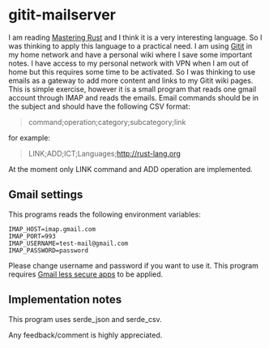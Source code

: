 # gitit-mailserver

I am reading [Mastering Rust](https://www.amazon.com/dp/B07GVNJ77X/ref=dp_olp_1) and I think it is a very interesting language. So I was thinking to apply this language to a practical need. I am using [Gitit](https://github.com/jgm/gitit) in my home network and have a personal wiki where I save some important notes. I have access to my personal network with VPN when I am out of home but this requires some time to be activated. So I was thinking to use emails as a gateway to add more content and links to my Gitit wiki pages.
This is simple exercise, however it is a small program that reads one gmail account through IMAP and reads the emails. Email commands should be in the subject and should have the following CSV format:

>command;operation;category;subcategory;link

for example:

>LINK;ADD;ICT;Languages;http://rust-lang.org

At the moment only LINK command and ADD operation are implemented.

## Gmail settings

This programs reads the following environment variables:

```shell
IMAP_HOST=imap.gmail.com
IMAP_PORT=993
IMAP_USERNAME=test-mail@gmail.com
IMAP_PASSWORD=password
```

Please change username and password if you want to use it.
This program requires [Gmail less secure apps](https://support.google.com/accounts/answer/6010255?hl=en) to be applied. 

## Implementation notes

This program uses serde_json and serde_csv.

Any feedback/comment is highly appreciated.
